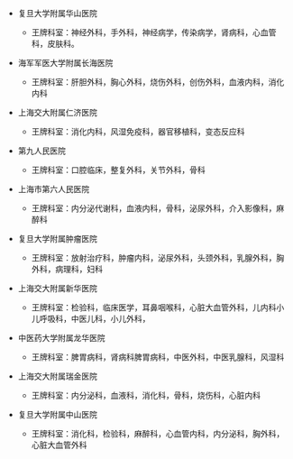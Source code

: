 - 复旦大学附属华山医院
  - 王牌科室：神经外科，手外科，神经病学，传染病学，肾病科，心血管科，皮肤科。

- 海军军医大学附属长海医院
  - 王牌科室：肝胆外科，胸心外科，烧伤外科，创伤外科，血液内科，消化内科

- 上海交大附属仁济医院
  - 王牌科室：消化内科，风湿免疫科，器官移植科，变态反应科

- 第九人民医院
  - 王牌科室：口腔临床，整复外科，关节外科，骨科

- 上海市第六人民医院
  - 王牌科室：内分泌代谢科，血液内科，骨科，泌尿外科，介入影像科，麻醉科

- 复旦大学附属肿瘤医院
  - 王牌科室：放射治疗科，肿瘤内科，泌尿外科，头颈外科，乳腺外科，胸外科，病理科，妇科

- 上海交大附属新华医院
  - 王牌科室：检验科，临床医学，耳鼻咽喉科，心脏大血管外科，儿内科小儿呼吸科，中医儿科，小儿外科，

- 中医药大学附属龙华医院
  - 王牌科室：脾胃病科，肾病科脾胃病科，中医外科，中医乳腺科，风湿科

- 上海交大附属瑞金医院
  - 王牌科室：内分泌科，血液科，消化科，骨科，烧伤科，心脏内科

- 复旦大学附属中山医院
  - 王牌科室：消化科，检验科，麻醉科，心血管内科，内分泌科，胸外科，心脏大血管外科
